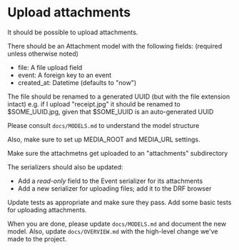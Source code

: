 # Upload attachments

It should be possible to upload attachments.

There should be an Attachment model with the following fields:
(required unless otherwise noted)

- file: A file upload field
- event: A foreign key to an event
- created_at: Datetime (defaults to "now")

The file should be renamed to a generated UUID (but with the file extension
intact) e.g. if I upload "receipt.jpg" it should be renamed to
$SOME_UUID.jpg, given that $SOME_UUID is an auto-generated UUID

Please consult `docs/MODELS.md` to understand the model structure

Also, make sure to set up MEDIA_ROOT and MEDIA_URL settings.

Make sure the attachmetns get uploaded to an "attachments" subdirectory

The serializers should also be updated:

- Add a *read-only* field to the Event serializer for its attachments
- Add a new serializer for uploading files; add it to the DRF browser

Update tests as appropriate and make sure they pass. Add some basic tests
for uploading attachments.

When you are done, please update `docs/MODELS.md` and document the
new model. Also, update `docs/OVERVIEW.md` with the high-level
change we've made to the project.
